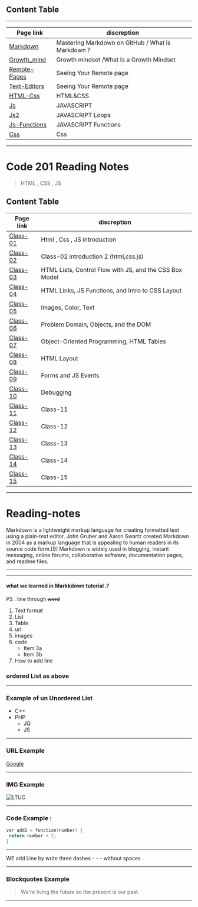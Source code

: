 ## Content Table
___

Page link         | discreption 
------------ | -------------
[Markdown ](https://aseelwadi.github.io/reading-notes/)      |  Mastering Markdown on GitHub  / What is Markdown ?
[Growth_mind ](https://aseelwadi.github.io/reading-notes/Growth-mind)      |   Growth mindset  /What Is a Growth Mindset 
[Remote-Pages](https://aseelwadi.github.io/reading-notes/Remote-Page)     |   Seeing Your Remote page 
[Text-Editors](https://aseelwadi.github.io/reading-notes/editors)    |   Seeing Your Remote page
[HTML-Css](https://aseelwadi.github.io/reading-notes/Html-Css)      |   HTML&CSS 
[Js](https://aseelwadi.github.io/reading-notes/Javascript)      |   JAVASCRIPT
[Js2](https://aseelwadi.github.io/reading-notes/Js2)      |   JAVASCRIPT Loops
[Js-Functions](https://aseelwadi.github.io/reading-notes/Js-Functions)      |JAVASCRIPT Functions
[Css](https://aseelwadi.github.io/reading-notes/css-Colors)      | Css



________________________
# Code 201 Reading Notes

> HTML , CSS , JS 

## Content Table


Page link         | discreption 
------------ | -------------
[Class-01](https://aseelwadi.github.io/reading-notes/class-01)      | Html , Css , JS introduction
[Class-02](https://aseelwadi.github.io/reading-notes/class02)      | Class-02 introduction 2 (html,css.js)
[Class-03](https://aseelwadi.github.io/reading-notes/class-03)      | HTML Lists, Control Flow with JS, and the CSS Box Model
[Class-04](https://aseelwadi.github.io/reading-notes/class-04)      | HTML Links, JS Functions, and Intro to CSS Layout
[Class-05](https://aseelwadi.github.io/reading-notes/class-05)      | Images, Color, Text
[Class-06](https://aseelwadi.github.io/reading-notes/class-06)      | Problem Domain, Objects, and the DOM
[Class-07](https://aseelwadi.github.io/reading-notes/class-07)      | Object-Oriented Programming, HTML Tables
[Class-08](https://aseelwadi.github.io/reading-notes/class-08)      | HTML Layout
[Class-09](https://aseelwadi.github.io/reading-notes/class-09)      | Forms and JS Events
[Class-10](https://aseelwadi.github.io/reading-notes/class-10)      | Debugging
[Class-11](https://aseelwadi.github.io/reading-notes/class-11)      | Class-11
[Class-12](https://aseelwadi.github.io/reading-notes/class-12)      | Class-12
[Class-13](https://aseelwadi.github.io/reading-notes/class-13)      | Class-13
[Class-14](https://aseelwadi.github.io/reading-notes/class-14)      | Class-14
[Class-15](https://aseelwadi.github.io/reading-notes/class-15)      | Class-15





____________
# Reading-notes

Markdown is a lightweight markup language for creating formatted text using a plain-text editor. John Gruber and Aaron Swartz created Markdown in 2004 as a markup language that is appealing to human readers in its source code form.[9] Markdown is widely used in blogging, instant messaging, online forums, collaborative software, documentation pages, and readme files.
___
___
#### what we learned in Markkdown tutorial .?

 PS . line through  ~~word~~

   1. Text format
   2. List
   3. Table
   5. url
   6. images
   7. code
      * Item 3a
      * Item 3b
   8. How to add line   

 ### ordered List as above 
 ___


 ### Example of un Unordered List 
      
* C++
* PHP
  * JQ
  * JS
 ___

 ### URL Example
 [Google](http://google.com)

___
### IMG Example 
![LTUC](https://tse3.mm.bing.net/th?id=OIP.NnKjqMfUo-fisKWU9URw4QHaE5&pid=Api&P=0&w=271&h=180)


 ___
 ### Code Example :

 ```C++
var add2 = function(number) {
  return number + 2;
}
```
 ___
 WE add Line by write three dashes - - - without spaces .
 ___
 ### Blockquotes Example 

> We're living the future so
> the present is our past.
___
